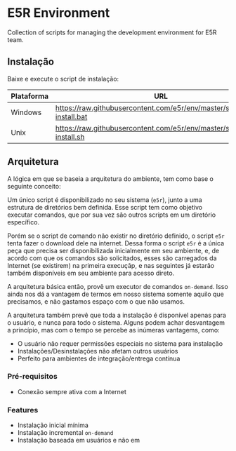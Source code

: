 E5R Environment
===============

Collection of scripts for managing the development environment for E5R team.

## Instalação

Baixe e execute o script de instalação:

Plataforma | URL
-----------|-----------
Windows | https://raw.githubusercontent.com/e5r/env/master/scripts/e5r-install.bat
Unix | https://raw.githubusercontent.com/e5r/env/master/scripts/e5r-install.sh

## Arquitetura

A lógica em que se baseia a arquitetura do ambiente, tem como base o seguinte conceito:

Um único script é disponibilizado no seu sistema (`e5r`), junto a uma estrutura de diretórios bem definida. Esse script tem como objetivo executar comandos, que por sua vez são outros scripts em um diretório específico.

Porém se o script de comando não existir no diretório definido, o script `e5r` tenta fazer o download dele na internet. Dessa forma o script `e5r` é a única peça que precisa ser disponibilizada inicialmente em seu ambiente, e, de acordo com que os comandos são solicitados, esses são carregados da Internet (se existirem) na primeira execuçãp, e nas seguintes já estarão também disponíveis em seu ambiente para acesso direto.

A arquitetura básica então, provê um executor de comandos `on-demand`. Isso ainda nos dá a vantagem de termos em nosso sistema somente aquilo que precisamos, e não gastamos espaço com o que não usamos.

A arquitetura também prevê que toda a instalação é disponível apenas para o usuário, e nunca para todo o sistema. Alguns podem achar desvantagem a princípio, mas com o tempo se percebe as inúmeras vantagems, como:

* O usuário não requer permissões especiais no sistema para instalação
* Instalações/Desinstalações não afetam outros usuários
* Perfeito para ambientes de integração/entrega contínua

### Pré-requisitos

* Conexão sempre ativa com a Internet

### Features

* Instalação inicial mínima
* Instalação incremental `on-demand`
* Instalação baseada em usuários e não em 